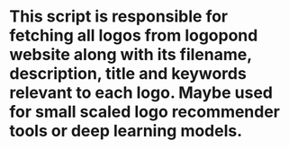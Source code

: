 # This script is responsible for fetching all logos from logopond website along with its filename, description, title and keywords relevant to each logo. Maybe used for small scaled logo recommender tools or deep learning models.
